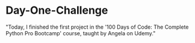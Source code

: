 # Day-One-Challenge
"Today, I finished the first project in the '100 Days of Code: The Complete Python Pro Bootcamp' course, taught by Angela on Udemy."
